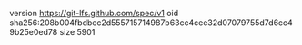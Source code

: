 version https://git-lfs.github.com/spec/v1
oid sha256:208b004fbdbec2d555715714987b63cc4cee32d07079755d7d6cc49b25e0ed78
size 5901
